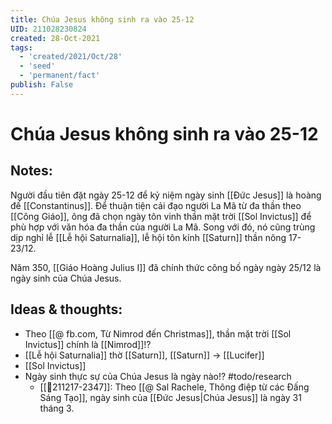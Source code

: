 ```yaml
---
title: Chúa Jesus không sinh ra vào 25-12
UID: 211028230824
created: 28-Oct-2021
tags:
  - 'created/2021/Oct/28'
  - 'seed'
  - 'permanent/fact'
publish: False
---
```

# Chúa Jesus không sinh ra vào 25-12

## Notes:
Người đầu tiên đặt ngày 25-12 để kỷ niệm ngày sinh [[Đức Jesus]] là hoàng đế [[Constantinus]]. Để thuận tiện cải đạo người La Mã từ đa thần theo [[Công Giáo]], ông đã chọn ngày tôn vinh thần mặt trời [[Sol Invictus]] để phù hợp với văn hóa đa thần của người La Mã. Song với đó, nó cũng trùng dịp nghỉ lễ [[Lễ hội Saturnalia]], lễ hội tôn kính [[Saturn]] thần nông 17-23/12.

Năm 350, [[Giáo Hoàng Julius I]] đã chính thức công bố ngày ngày 25/12 là ngày sinh của Chúa Jesus.

## Ideas & thoughts:
- Theo [[@ fb.com, Từ Nimrod đến Christmas]], thần mặt trời [[Sol Invictus]] chính là [[Nimrod]]!?
- [[Lễ hội Saturnalia]] thờ [[Saturn]], [[Saturn]] -> [[Lucifer]]
- [[Sol Invictus]]
- Ngày sinh thực sự của Chúa Jesus là ngày nào!? #todo/research 
	- [[💬211217-2347]]: Theo [[@ Sal Rachele, Thông điệp từ các Đấng Sáng Tạo]], ngày sinh của [[Đức Jesus|Chúa Jesus]] là ngày 31 tháng 3.
